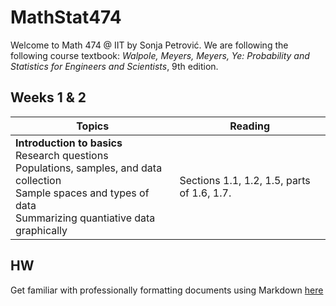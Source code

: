 # MathStat474
Welcome to Math 474 @ IIT by Sonja Petrović.
We are following the following course textbook:  *Walpole, Meyers, Meyers, Ye:  Probability and Statistics for Engineers and Scientists*, 9th edition.

## Weeks 1 & 2 

| Topics | Reading| 
|----| ----| 
|  **Introduction to basics**  <br> Research questions <br> Populations, samples, and data collection <br> Sample spaces and types of data <br> Summarizing quantiative data graphically | Sections 1.1, 1.2, 1.5, parts of 1.6, 1.7. | 

## HW

Get familiar with professionally formatting documents using Markdown [here](https://sondzus.github.io/MathStat474/DocumentFormattingGuidelines.html)

